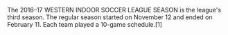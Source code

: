 The 2016–17 WESTERN INDOOR SOCCER LEAGUE SEASON is the league's third season. The regular season started on November 12 and ended on February 11. Each team played a 10-game schedule.[1]
